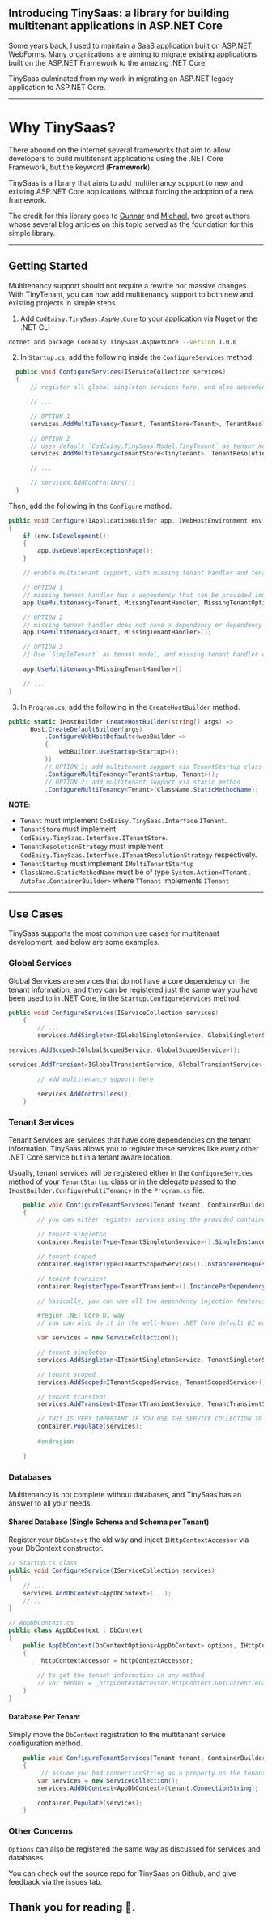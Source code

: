 ## Introducing TinySaas: a library for building multitenant applications in ASP.NET Core

Some years back, I used to maintain a SaaS application built on ASP.NET WebForms. Many organizations are aiming to migrate existing applications built on the ASP.NET Framework to the amazing .NET Core.

TinySaas culminated from my work in migrating an ASP.NET legacy application to ASP.NET Core.

---

# Why TinySaas?

There abound on the internet several frameworks that aim to allow developers to build multitenant applications using the .NET Core Framework, but the keyword (**Framework**).

TinySaas is a library that aims to add multitenancy support to new and existing ASP.NET Core applications without forcing the adoption of a new framework.

The credit for this library goes to [Gunnar](https://gunnarpeipman.com/) and [Michael](https://michael-mckenna.com/), two great authors whose several blog articles on this topic served as the foundation for this simple library.

---

## Getting Started

Multitenancy support should not require a rewrite nor massive changes. With TinyTenant, you can now add multitenancy support to both new and existing projects in simple steps.

1. Add `CodEaisy.TinySaas.AspNetCore` to your application via Nuget or the .NET CLI

```bash
dotnet add package CodEaisy.TinySaas.AspNetCore --version 1.0.0
```

2. In `Startup.cs`, add the following inside the `ConfigureServices` method.

  ```csharp
    public void ConfigureServices(IServiceCollection services)
    {
        // register all global singleton services here, and also dependencies for your TenantStore and ResolutionStrategy if any

        // ...

        // OPTION 1
        services.AddMultiTenancy<Tenant, TenantStore<Tenant>, TenantResolutionStrategy>();

        // OPTION 2
        // uses default `CodEaisy.TinySaas.Model.TinyTenant` as tenant model
        services.AddMultiTenancy<TenantStore<TinyTenant>, TenantResolutionStrategy>();

        // ...

        // services.AddControllers();
    }
  ```

  Then, add the following in the `Configure` method.

  ```csharp
  public void Configure(IApplicationBuilder app, IWebHostEnvironment env)
  {
      if (env.IsDevelopment())
      {
          app.UseDeveloperExceptionPage();
      }

      // enable multitenant support, with missing tenant handler and tenant container

      // OPTION 1
      // missing tenant handler has a dependency that can be provided immediately
      app.UseMultitenancy<Tenant, MissingTenantHandler, MissingTenantOptions>(missingTenantOptions);

      // OPTION 2
      // missing tenant handler does not have a dependency or dependency is already registered in services
      app.UseMultitenancy<Tenant, MissingTenantHandler>();

      // OPTION 3
      // Use `SimpleTenant` as tenant model, and missing tenant handler does not have a dependency or dependency is already registered in the services

      app.UseMultitenancy<TMissingTenantHandler>()

      // ...
  }
  ```

3. In `Program.cs`, add the following in the `CreateHostBuilder` method.

  ```csharp
  public static IHostBuilder CreateHostBuilder(string[] args) =>
        Host.CreateDefaultBuilder(args)
            .ConfigureWebHostDefaults(webBuilder =>
            {
                webBuilder.UseStartup<Startup>();
            })
            // OPTION 1: add multitenant support via TenantStartup class
            .ConfigureMultiTenancy<TenantStartup, Tenant>();
            // OPTION 2: add multitenant support via static method
            .ConfigureMultiTenancy<Tenant>(ClassName.StaticMethodName);
  ```

**NOTE**:

- `Tenant` must implement `CodEaisy.TinySaas.Interface`  `ITenant`.
- `TenantStore` must implement `CodEaisy.TinySaas.Interface.ITenantStore`.
- `TenantResolutionStrategy` must implement `CodEaisy.TinySaas.Interface.ITenantResolutionStrategy` respectively.
- `TenantStartup` must implement `IMultiTenantStartup`
- `ClassName.StaticMethodName` must be of type `System.Action<TTenant, Autofac.ContainerBuilder>` where `TTenant` implements `ITenant`

---

## Use Cases

TinySaas supports the most common use cases for multitenant development, and below are some examples.

### Global Services

Global Services are services that do not have a core dependency on the tenant information, and they can be registered just the same way you have been used to in .NET Core, in the `Startup.ConfigureServices` method.

```csharp
public void ConfigureServices(IServiceCollection services)
    {
        // ...
        services.AddSingleton<IGlobalSingletonService, GlobalSingletonService>();

services.AddScoped<IGlobalScopedService, GlobalScopedService>();

services.AddTransient<IGlobalTransientService, GlobalTransientService>();

        // add multitenancy support here

        services.AddControllers();
    }
```

### Tenant Services

Tenant Services are services that have core dependencies on the tenant information. TinySaas allows you to register these services like every other .NET Core service but in a tenant aware location.

Usually, tenant services will be registered either in the `ConfigureServices` method of your `TenantStartup` class or in the delegate passed to the `IHostBuilder.ConfigureMultiTenancy` in the `Program.cs` file.

```csharp
    public void ConfigureTenantServices(Tenant tenant, ContainerBuilder container)
    {
        // you can either register services using the provided container builder

        // tenant singleton
        container.RegisterType<TenantSingletonService>().SingleInstance();

        // tenant scoped
        container.RegisterType<TenantScopedService>().InstancePerRequest();

        // tenant transient
        container.RegisterType<TenantTransient>().InstancePerDependency();

        // basically, you can use all the dependency injection features provided by Autofac on the container.

        #region .NET Core DI way
        // you can also do it in the well-known .NET Core default DI way

        var services = new ServiceCollection();

        // tenant singleton
        services.AddSingleton<ITenantSingletonService, TenantSingletonService>();

        // tenant scoped
        services.AddScoped<ITenantScopedService, TenantScopedService>();

        // tenant transient
        services.AddTransient<ITenantTransientService, TenantTransientService>();

        // THIS IS VERY IMPORTANT IF YOU USE THE SERVICE COLLECTION TO REGISTER ANY SERVICES HERE.
        container.Populate(services);
        
        #endregion

    }
```

### Databases

Multitenancy is not complete without databases, and TinySaas has an answer to all your needs.

#### Shared Database (Single Schema and Schema per Tenant)

Register your `DbContext` the old way and inject `IHttpContextAccessor` via your DbContext constructor.

```csharp
// Startup.cs class
public void ConfigureService(IServiceCollection services)
{
    //....
    services.AddDbContext<AppDbContext>(...);
    //...
}

// AppDbContext.cs
public class AppDbContext : DbContext
{
    public AppDbContext(DbContextOptions<AppDbContext> options, IHttpContextAccessor httpContextAccessor)
    {
        _httpContextAccessor = httpContextAccessor;
        
        // to get the tenant information in any method
        // var tenant = _httpContextAccessor.HttpContext.GetCurrentTenant<TTenant>();
    }
}
````

#### Database Per Tenant
Simply move the `DbContext` registration to the multitenant service configuration method.

```csharp
    public void ConfigureTenantServices(Tenant tenant, ContainerBuilder container)
    {
         // assume you had connectionString as a property on the tenant, you can easily do
        var services = new ServiceCollection();
        services.AddDbContext<AppDbContext>(tenant.ConnectionString);

        container.Populate(services);
    }
```

### Other Concerns
`Options` can also be registered the same way as discussed for services and databases.


You can check out the source repo for TinySaas on Github, and give feedback via the issues tab.

Thank you for reading 🍾.
---